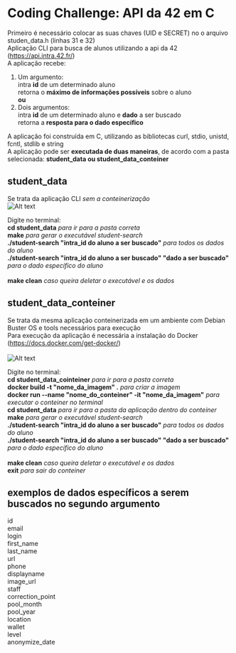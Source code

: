 # Coding Challenge: API da 42 em C <br>

Primeiro é necessário colocar as suas chaves (UID e SECRET) no o arquivo studen_data.h (linhas 31 e 32)<br>
Aplicação CLI para busca de alunos utilizando a api da 42 (https://api.intra.42.fr/)<br>
A aplicação recebe:<br>
1. Um argumento:<br>
intra **id** de um determinado aluno<br>
retorna o **máximo de informações possíveis** sobre o aluno<br>
**ou**<br>
2. Dois argumentos:<br>
intra **id** de um determinado aluno e **dado** a ser buscado<br>
retorna a **resposta para o dado específico**<br>

A aplicação foi construída em C, utilizando as bibliotecas curl, stdio, unistd, fcntl, stdlib e string<br>
A aplicação pode ser **executada de duas maneiras**, de acordo com a pasta selecionada: **student_data ou student_data_conteiner**<br>

## student_data <br>
Se trata da aplicação CLI *sem a conteinerização* <br>
![Alt text](https://leopard.in.ua/presentations/rubyc_2015/pictures/docker-cons.png?raw=true "")

Digite no terminal: <br>
**cd student_data** *para ir para a pasta correta*<br>
**make**  *para gerar o executável student-search*<br>
**./student-search "intra_id do aluno a ser buscado"**  *para todos os dados do aluno*<br>
**./student-search "intra_id do aluno a ser buscado" "dado a ser buscado"** *para o dado específico do aluno*<br>
<br>
**make clean**  *caso queira deletar o executável e os dados*<br>

## student_data_conteiner <br>
Se trata da mesma aplicação conteinerizada em um ambiente com Debian Buster OS e tools necessários para execução<br>
Para execução da aplicação é necessária a instalação do Docker (https://docs.docker.com/get-docker/)<br>
<br>
![Alt text](https://blog.justdigital.com.br/wp-content/uploads/images/blog/docker-whale-logo.png?raw=true "")

Digite no terminal: <br>
**cd student_data_cointeiner**  *para ir para a pasta correta*<br>
**docker build -t "nome_da_imagem" .**  *para criar a imagem*<br>
**docker run --name "nome_do_conteiner" -it "nome_da_imagem"**  *para executar o conteiner no terminal*<br>
**cd student_data** *para ir para a pasta da aplicação dentro do conteiner*<br>
**make**  *para gerar o executável student-search*<br>
**./student-search "intra_id do aluno a ser buscado"**  *para todos os dados do aluno*<br>
**./student-search "intra_id do aluno a ser buscado" "dado a ser buscado"** *para o dado específico do aluno*<br>
<br>
**make clean**  *caso queira deletar o executável e os dados*<br>
**exit**  *para sair do conteiner*

## exemplos de dados específicos a serem buscados no segundo argumento
id<br>
email<br>
login<br>
first_name<br>
last_name<br>
url<br>
phone<br>
displayname<br>
image_url<br>
staff<br>
correction_point<br>
pool_month<br>
pool_year<br>
location<br>
wallet<br>
level<br>
anonymize_date<br>
